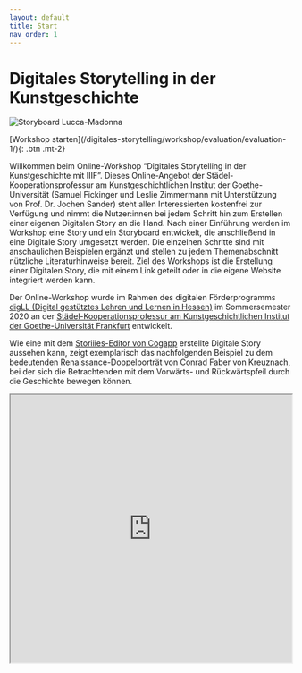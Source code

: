 ```yaml
---
layout: default
title: Start
nav_order: 1
---
```


# Digitales Storytelling in der Kunstgeschichte

![Storyboard Lucca-Madonna](https://leszimmermann.github.io/digitales-storytelling/img/einfuehrung/Lucca_Madonna_Story.jpg)

<span class="fs-8">
[Workshop starten](/digitales-storytelling/workshop/evaluation/evaluation-1/){: .btn .mt-2}
</span>

Willkommen beim Online-Workshop “Digitales Storytelling in der Kunstgeschichte mit IIIF”. Dieses Online-Angebot der Städel-Kooperationsprofessur am Kunstgeschichtlichen Institut der Goethe-Universität (Samuel Fickinger und Leslie Zimmermann mit Unterstützung von Prof. Dr. Jochen Sander) steht allen Interessierten kostenfrei zur Verfügung und nimmt die Nutzer:innen bei jedem Schritt hin zum Erstellen einer eigenen Digitalen Story an die Hand. Nach einer Einführung werden im Workshop eine Story und ein Storyboard entwickelt, die anschließend in eine Digitale Story umgesetzt werden. Die einzelnen Schritte sind mit anschaulichen Beispielen ergänzt und stellen zu jedem Themenabschnitt nützliche Literaturhinweise bereit. Ziel des Workshops ist die Erstellung einer Digitalen Story, die mit einem Link geteilt oder in die eigene Website integriert werden kann.

Der Online-Workshop wurde im Rahmen des digitalen Förderprogramms [digLL (Digital gestütztes Lehren und Lernen in Hessen)](https://digll.studiumdigitale.uni-frankfurt.de/) im Sommersemester 2020 an der [Städel-Kooperationsprofessur am Kunstgeschichtlichen Institut der Goethe-Universität Frankfurt](https://www.kunst.uni-frankfurt.de/de/mitarbeiter/seiten/prof-dr-jochen-sander/aktuelles/) entwickelt.

Wie eine mit dem [Storiiies-Editor von Cogapp](https://storiiies-editor.cogapp.com/) erstellte Digitale Story aussehen kann, zeigt exemplarisch das nachfolgenden Beispiel zu dem bedeutenden Renaissance-Doppelporträt von Conrad Faber von Kreuznach, bei der sich die Betrachtenden mit dem Vorwärts- und Rückwärtspfeil durch die Geschichte bewegen können.

<iframe width="100%" height="480" src="https://storiiies.cogapp.com/viewer/d41dt/Ein-Liebesgott-im-Renaissanceportrt?embed=true" title="Ein Liebesgott im Renaissanceporträt?"></iframe>